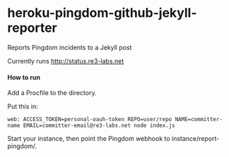 # heroku-pingdom-github-jekyll-reporter
Reports Pingdom incidents to a Jekyll post

Currently runs http://status.re3-labs.net


#### How to run
Add a Procfile to the directory.

Put this in:
```
web: ACCESS_TOKEN=personal-oauh-token REPO=user/repo NAME=committer-name EMAIL=committer-email@re3-labs.net node index.js
```

Start your instance, then point the Pingdom webhook to instance/report-pingdom/.
